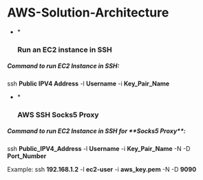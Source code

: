 # AWS-Solution-Architecture

- *<h3>Run an **EC2 instance** in **SSH**</h3>


<h5>Command to run EC2 Instance in SSH:</h5>

ssh **Public IPV4 Address** -l **Username** -i **Key_Pair_Name**



- *<h3>AWS **SSH Socks5 Proxy**</h3>


<h5>Command to run EC2 Instance in SSH for **Socks5 Proxy**:</h5>

ssh **Public_IPV4_Address** -l **Username** -i **Key_Pair_Name** -N -D **Port_Number**

Example:
ssh **192.168.1.2** -l **ec2-user** -i **aws_key.pem** -N -D **9090**
